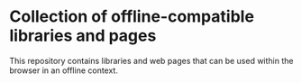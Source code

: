 # Collection of offline-compatible libraries and pages


This repository contains libraries and web pages that can be used within the browser in an offline context.
